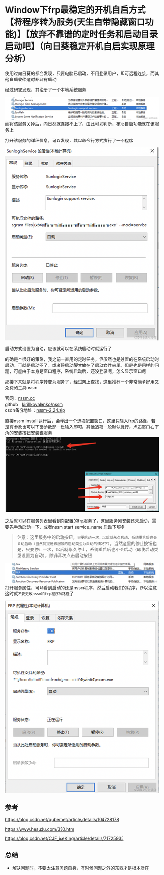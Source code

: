 # Window下frp最稳定的开机自启方式【将程序转为服务(天生自带隐藏窗口功能)】【放弃不靠谱的定时任务和启动目录启动吧】（向日葵稳定开机自启实现原理分析）

使用过向日葵的都会发现，只要电脑已启动，不用登录用户，即可远程连接，而其他自启软件这时都没有启动

经过研究发现，其注册了一个本地系统服务

![在这里插入图片描述](./assets/c19881cf093d7750f437176a06597ad7.png)
而将该服务关掉后，向日葵就连接不上了，由此可以判断，核心自启功能就在该服务上

打开该服务的详细信息，可以发现，其以命令行方式执行了一个程序

![在这里插入图片描述](./assets/de57f6f455ac8b7b1c8a82059ff8afdc.png)

启动方式设置为自动，应该就可以在系统启动时就运行了

的确是个很好的策略，我之前一直用的定时任务，但虽然也是设置的在系统启动时启动，可就是启动不了，或者将启动脚本放在了启动文件夹里，但是也是同样的问题，可能由于本身是窗口程序，系统启动后，还没登录呢，怎么显示窗口呢

那接下来就是将程序转变为服务了，经过网上查找，这里推荐一个非常简单好用又免费的工具nssm

官网：[nssm.cc](https://nssm.cc/)  
github：[kirillkovalenko/nssm](https://github.com/kirillkovalenko/nssm)    
csdn备份地址：[nssm-2.24.zip](https://download.csdn.net/download/qq_26914291/87512469)  

直接nssm install 运行后，会弹出一个选项配置窗口，这里只输入frp的路径，若是有参数也可以下面参数那一栏输入即可，其他选项一般默认就行，点击窗口右下角的安装按钮安装该服务
![nssm](./assets/239fad32a17249019b8de2df6d2b86fe.png)

之后就可以在服务列表里看到你配置的frp服务了，这里服务刚安装还未启动，需要先手动启动一下，或者nssm start service_name 启动下服务
> 注意：这里服务中的启动按钮，`只要启动一次，以后就永久启动，系统重启后也会自动启动（当然前提是该服务的启动类型为自动的情况下）`。当然这里的停止按钮也是，只要停止一次，以后就永久停止，系统重启后也不会启动（即使启动类型设置为自动），除非再次点击启动按钮

![在这里插入图片描述](./assets/307ba2f7a43b0f14dc185ead91ecef64.png)
打开服务属性，可以看到启动的还是nssm程序，然后启动我们的程序，所以注意这时就`不要更改nssm和frp程序的路径`了

![在这里插入图片描述](./assets/c633ce69b303b1e459e0bb7c3228ba68.png)

## 参考
https://blog.csdn.net/qubernet/article/details/104728178  

https://www.hesudu.com/350.htm  

https://blog.csdn.net/CJF_iceKing/article/details/71725935  

## 总结
- 解决问题时，不要太注意问题自身，有时候问题之外的东西才是根本所在